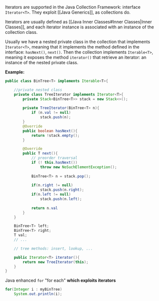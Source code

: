 Iterators are supported in the Java Collection Framework: interface `Iterator<T>`. 
They exploit [[Java Generics]], as collections do. 

Iterators are usually defined as [[Java Inner Classes#Inner Classes|Inner Classes]], and each iterator instance is associated with an instance of the collection class.

Usually we have a nested private class in the collection that implements `Iterator<T>`, meaning that it implements the method defined in the interface: `hasNext()`, `next()`. 
Then the collection implements `Iterable<T>`, meaning it exposes the method `iterator()` that retrieve an iterator: an instance of the nested private class.

**Example:**
```java
public class BinTree<T> implements Iterable<T>{

	//private nested class
	private class TreeIterator implements Iterator<T>{
		private Stack<BinTree<T>> stack = new Stack<>();
		
		private TreeIterator(BinTree<T> n){
			if (n.val != null)
				stack.push(n);
		}
		@Override
		public boolean hasNext(){
			return !stack.empty();
		}

		@Override
		public T next(){
			// preorder traversal
			if (! this.hasNext())
				throw new NoSuchElementException();	
			
			BinTree<T> n = stack.pop();
			
			if(n.right != null)
				stack.push(n.right);
			if(n.left != null)
				stack.push(n.left);		
					
			return n.val
		}
	}

	BinTree<T> left;
	BinTree<T> right;
	T val;
	// ...

	// tree methods: insert, lookup, ...

	public Iterator<T> iterator(){
		return new TreeIterator(this);
	}
}
```

Java enhanced `for` "for each" **which exploits iterators**
```java 
for(Integer i : myBinTree)
	System.out.println(i);
```